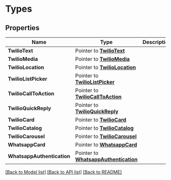 # Types

## Properties

Name | Type | Description | Notes
------------ | ------------- | ------------- | -------------
**TwilioText** | Pointer to [**TwilioText**](TwilioText.md) |  |
**TwilioMedia** | Pointer to [**TwilioMedia**](TwilioMedia.md) |  |
**TwilioLocation** | Pointer to [**TwilioLocation**](TwilioLocation.md) |  |
**TwilioListPicker** | Pointer to [**TwilioListPicker**](TwilioListPicker.md) |  |
**TwilioCallToAction** | Pointer to [**TwilioCallToAction**](TwilioCallToAction.md) |  |
**TwilioQuickReply** | Pointer to [**TwilioQuickReply**](TwilioQuickReply.md) |  |
**TwilioCard** | Pointer to [**TwilioCard**](TwilioCard.md) |  |
**TwilioCatalog** | Pointer to [**TwilioCatalog**](TwilioCatalog.md) |  |
**TwilioCarousel** | Pointer to [**TwilioCarousel**](TwilioCarousel.md) |  |
**WhatsappCard** | Pointer to [**WhatsappCard**](WhatsappCard.md) |  |
**WhatsappAuthentication** | Pointer to [**WhatsappAuthentication**](WhatsappAuthentication.md) |  |

[[Back to Model list]](../README.md#documentation-for-models) [[Back to API list]](../README.md#documentation-for-api-endpoints) [[Back to README]](../README.md)


